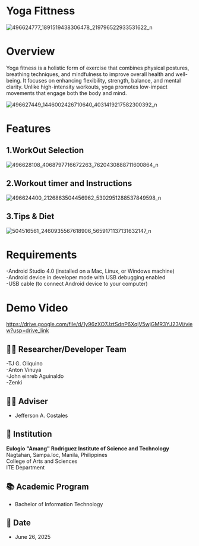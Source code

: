 <h1>Yoga Fittness</h1>

![496624777_1891519438306478_219796522933531622_n](https://github.com/user-attachments/assets/960fb9f9-f7e3-4a26-819f-949825d2be40)

<h1>Overview</h1>
Yoga fitness is a holistic form of exercise that combines physical postures, breathing techniques, and mindfulness to improve overall health and well-being. It focuses on enhancing flexibility, strength, balance, and mental clarity. Unlike high-intensity workouts, yoga promotes low-impact movements that engage both the body and mind.

![496627449_1446002426710640_4031419217582300392_n](https://github.com/user-attachments/assets/c41d6321-38b7-44f4-9314-cdc9375cb859)

<h1>Features</h1>

<h2>1.WorkOut Selection</h2>

![496628108_4068797716672263_7620430888711600864_n](https://github.com/user-attachments/assets/7390dd45-8c62-4e18-80e6-67bc7dcfd9ee)

<h2>2.Workout timer and Instructions</h2>

![496624400_2126863504456962_5302951288537849598_n](https://github.com/user-attachments/assets/dacf0b71-f611-43e7-a53d-3c5897864cfa)

<h2>3.Tips & Diet</h2>

![504516561_2460935567618906_5659171137131632147_n](https://github.com/user-attachments/assets/a1c7bd62-ff61-42bb-869d-597494a8b30c)

# Requirements 
-Android Studio 4.0 (installed on a Mac, Linux, or Windows machine)<br>
-Android device in developer mode with USB debugging enabled<br>
-USB cable (to connect Android device to your computer)<br>

# Demo Video

https://drive.google.com/file/d/1y96zXO7JztSdnP6XqjV5wjGMR3YJ23Vi/view?usp=drive_link

## 🧑‍💻 Researcher/Developer Team
-TJ G. Oliquino<br>
-Anton Vinuya<br>
-John einreb Aguinaldo<br>
-Zenki<br>

## 👨‍🏫 Adviser
- Jefferson A. Costales  

## 🏫 Institution
**Eulogio "Amang" Rodriguez Institute of Science and Technology**  
Nagtahan, Sampa.loc, Manila, Philippines  
College of Arts and Sciences  
ITE Department  

## 📚 Academic Program
- Bachelor of Information Technology

## 📅 Date
- June 26, 2025

